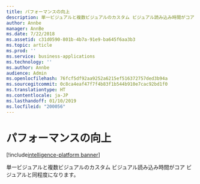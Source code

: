 ```yaml
---
title: パフォーマンスの向上
description: 単一ビジュアルと複数ビジュアルのカスタム ビジュアル読み込み時間がコア ビジュアルと同程度になります。
author: Annbe
manager: AnnBe
ms.date: 7/22/2018
ms.assetid: c31d0590-801b-4b7a-91e9-ba645f6aa3b3
ms.topic: article
ms.prod: ''
ms.service: business-applications
ms.technology: ''
ms.author: Annbe
audience: Admin
ms.openlocfilehash: 76fcf5df92aa9252a6215ef516372757ded3b94a
ms.sourcegitcommit: 0c8ca4eaf47f7f4b83f1b544b910e7cac92bd1f0
ms.translationtype: HT
ms.contentlocale: ja-JP
ms.lasthandoff: 01/10/2019
ms.locfileid: "200056"
---
```

# <a name="performance-improvements"></a>パフォーマンスの向上

[!include[intelligence-platform banner](../../includes/intelligence-platform.md)]



単一ビジュアルと複数ビジュアルのカスタム ビジュアル読み込み時間がコア ビジュアルと同程度になります。
